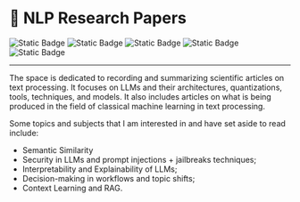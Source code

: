# 📑 NLP Research Papers

![Static Badge](https://img.shields.io/badge/Studies-white?label=%F0%9F%93%8B&labelColor=red) ![Static Badge](https://img.shields.io/badge/LLMs-white?label=%F0%9F%93%8B&labelColor=orange) ![Static Badge](https://img.shields.io/badge/NLP-white?label=%F0%9F%93%8B&labelColor=yellow) ![Static Badge](https://img.shields.io/badge/Arxiv-white?label=%F0%9F%93%8B&labelColor=red&link=https%3A%2F%2Farxiv.org) ![Static Badge](https://img.shields.io/badge/Transformers-white?label=%F0%9F%93%8B&labelColor=orange&link=https%3A%2F%2Farxiv.org)

---

The space is dedicated to recording and summarizing scientific articles on text processing. It focuses on LLMs and their architectures, quantizations, tools, techniques, and models. It also includes articles on what is being produced in the field of classical machine learning in text processing.<br>

Some topics and subjects that I am interested in and have set aside to read include:
- Semantic Similarity
- Security in LLMs and prompt injections + jailbreaks techniques;
- Interpretability and Explainability of LLMs;
- Decision-making in workflows and topic shifts;
- Context Learning and RAG.